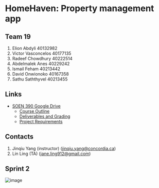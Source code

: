 # HomeHaven: Property management app
## Team 19
1. Elion Abdyli 40132982
2. Victor Vasconcelos 40177135
3. Radeef Chowdhury 40222514
4. Abdelmalek Anes 40229242
5. Ismail Feham 40213442
6. David Onwionoko 40167358
7. Sathu Saththyvel 40213455
 
## Links
- [SOEN 390 Google Drive](https://drive.google.com/drive/folders/1UrwfrUmaNqxqVCMdI1RWLp4WYBVw7_mi)
  - [Course Outline](https://docs.google.com/document/d/1l3Pc1C1YPxkmH9uFEecZWnO7ghKCld0WNWr1l6U9lTU/edit#heading=h.kh3mzq36m2tq)
  - [Deliverables and Grading](https://docs.google.com/document/d/1pNgs-KF8Gty3bsb18cZp-ViPeMvHC4ClPTbyeYJpGe0/edit)
  - [Project Requirements](https://docs.google.com/document/d/1S5T1pfVMYwE4qtC5AVx7F9Io-NcoOF7YHvz_a1Ji0iM/edit#heading=h.srflnlyco13t)

## Contacts
1. Jinqiu Yang (instructor) (jinqiu.yang@concordia.ca)
2. Lin Ling (TA) (jane.ling912@gmail.com)

## Sprint 2
![image](https://github.com/radeefchowdhury/mini_capstone/assets/53652464/dd479d12-d985-4e60-b50e-cafb50d5460a)
